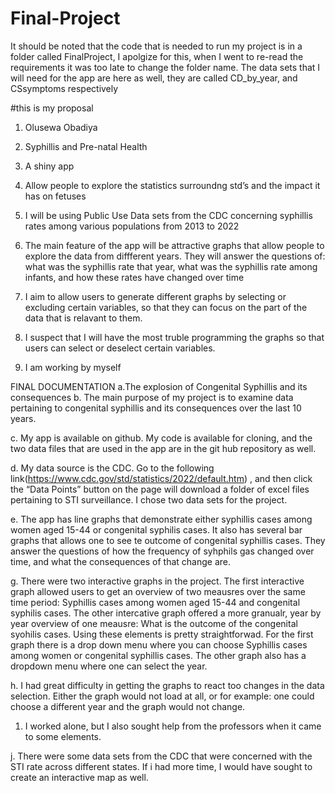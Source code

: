 # Final-Project
It should be noted that the code that is needed to run my project is in a folder
called FinalProject, I apolgize for this, when I went to re-read the requirements 
it was too late to change the folder name. The data sets that I will need
for the app are here as well, they are called CD_by_year, and CSsymptoms respectively

#this is my proposal
1) Olusewa Obadiya

2) Syphillis and Pre-natal Health

3) A shiny app

4) Allow people to explore the statistics surroundng std’s and the impact it has on fetuses

5) I will be using Public Use Data sets from the CDC concerning syphillis rates among various populations from 2013 to 2022

6) The main feature of the app will be attractive graphs that allow people to explore the data from diffferent years. They will answer the questions of: what was the syphillis rate that year, what was the syphillis rate among infants, and how these rates have changed over time

7) I aim to allow users to generate different graphs by selecting or excluding certain variables, so that they can focus on the part of the data that is relavant to them. 

8) I suspect that I will have the most truble programming the graphs so that users can select or deselect certain variables. 

9) I am working by myself

FINAL DOCUMENTATION
a.The explosion of Congenital Syphillis and its consequences
b. The main purpose of my project is to examine data pertaining to congenital syphillis and its consequences over the last 10 years.

c. My app is available on github. My code is available for cloning, and the two data files that are used in the app are in the git hub repository as well.

d. My data source is the CDC. Go to the following link(https://www.cdc.gov/std/statistics/2022/default.htm) , and then click the “Data Points” button on the page will download a folder of excel files pertaining to STI surveillance. I chose two data sets for the project. 

e. The app has line graphs that demonstrate either syphillis cases among women aged 15-44 or congenital syphilis cases. It also has several bar graphs that allows one to see te outcome of congenital syphillis cases. They answer the questions of how the frequency of syhphils gas changed over time, and what the consequences of that change are.

g. There were two interactive graphs in the project. The first interactive graph allowed users to get an overview of two meausres over the same time period: Syphillis cases among women aged 15-44 and congenital syphilis cases. The other intercative graph offered a more granualr, year by year overview of one meausre: What is the outcome of the congenital syohilis cases. Using these elements is pretty straightforwad. For the first graph there is a drop down menu where you can choose Syphillis cases among women or congenital syphillis cases. The other graph also has a dropdown menu where one can select the year.

h. I had great difficulty in getting the graphs to react too changes in the data selection. Either the graph would not load at all, or for example: one could choose a different year and the graph would not change.

1. I worked alone, but I also sought help from the professors when it came to some elements.

j. There were some data sets from the CDC that were concerned with the STI rate across different states. If i had more time, I would have sought to create an interactive map as well.
